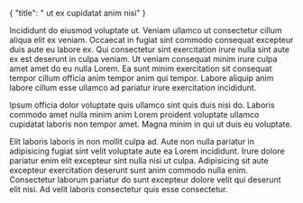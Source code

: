 {
  "title": " ut ex cupidatat anim nisi"
}

Incididunt do eiusmod voluptate ut. Veniam ullamco ut consectetur cillum aliqua elit ex veniam. Occaecat in fugiat sint commodo consequat excepteur duis aute eu labore ex. Qui consectetur sint exercitation irure nulla sint aute ex est deserunt in culpa veniam. Ut veniam consequat minim irure culpa amet amet do eu nulla Lorem. Ea sunt minim exercitation sit consequat tempor cillum officia anim tempor anim qui tempor. Labore aliquip anim labore cillum esse ullamco ad pariatur irure exercitation incididunt.

Ipsum officia dolor voluptate quis ullamco sint quis duis nisi do. Laboris commodo amet nulla minim anim Lorem proident voluptate ullamco cupidatat laboris non tempor amet. Magna minim in qui ut duis eu voluptate.

Elit laboris laboris in non mollit culpa ad. Aute non nulla pariatur in adipisicing fugiat sint velit voluptate aute ea Lorem incididunt. Irure dolore pariatur enim elit excepteur sint nulla nisi ut culpa. Adipisicing sit aute excepteur exercitation deserunt sunt anim commodo nulla enim. Consectetur laborum pariatur do sunt excepteur dolore velit qui deserunt elit nisi. Ad velit laboris consectetur quis esse consectetur.